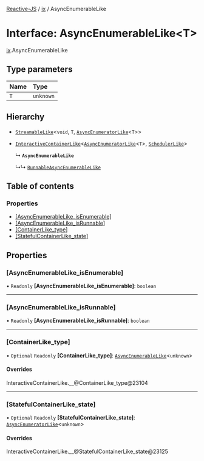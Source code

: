 [Reactive-JS](../README.md) / [ix](../modules/ix.md) / AsyncEnumerableLike

# Interface: AsyncEnumerableLike<T\>

[ix](../modules/ix.md).AsyncEnumerableLike

## Type parameters

| Name | Type |
| :------ | :------ |
| `T` | `unknown` |

## Hierarchy

- [`StreamableLike`](streaming.StreamableLike.md)<`void`, `T`, [`AsyncEnumeratorLike`](ix.AsyncEnumeratorLike.md)<`T`\>\>

- [`InteractiveContainerLike`](ix.InteractiveContainerLike.md)<[`AsyncEnumeratorLike`](ix.AsyncEnumeratorLike.md)<`T`\>, [`SchedulerLike`](scheduling.SchedulerLike.md)\>

  ↳ **`AsyncEnumerableLike`**

  ↳↳ [`RunnableAsyncEnumerableLike`](ix.RunnableAsyncEnumerableLike.md)

## Table of contents

### Properties

- [[AsyncEnumerableLike\_isEnumerable]](ix.AsyncEnumerableLike.md#[asyncenumerablelike_isenumerable])
- [[AsyncEnumerableLike\_isRunnable]](ix.AsyncEnumerableLike.md#[asyncenumerablelike_isrunnable])
- [[ContainerLike\_type]](ix.AsyncEnumerableLike.md#[containerlike_type])
- [[StatefulContainerLike\_state]](ix.AsyncEnumerableLike.md#[statefulcontainerlike_state])

## Properties

### [AsyncEnumerableLike\_isEnumerable]

• `Readonly` **[AsyncEnumerableLike\_isEnumerable]**: `boolean`

___

### [AsyncEnumerableLike\_isRunnable]

• `Readonly` **[AsyncEnumerableLike\_isRunnable]**: `boolean`

___

### [ContainerLike\_type]

• `Optional` `Readonly` **[ContainerLike\_type]**: [`AsyncEnumerableLike`](ix.AsyncEnumerableLike.md)<`unknown`\>

#### Overrides

InteractiveContainerLike.\_\_@ContainerLike\_type@23104

___

### [StatefulContainerLike\_state]

• `Optional` `Readonly` **[StatefulContainerLike\_state]**: [`AsyncEnumeratorLike`](ix.AsyncEnumeratorLike.md)<`unknown`\>

#### Overrides

InteractiveContainerLike.\_\_@StatefulContainerLike\_state@23125
